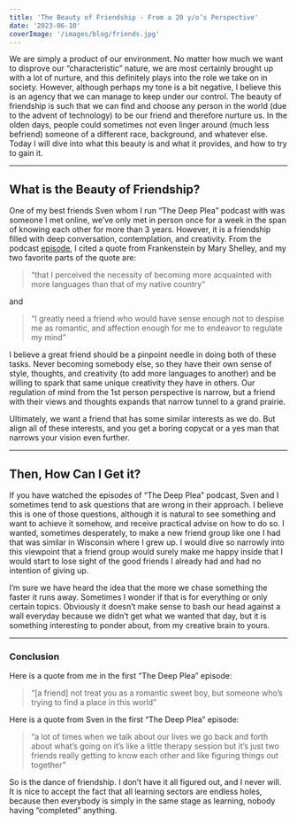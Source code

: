 ```yaml
---
title: 'The Beauty of Friendship - From a 20 y/o’s Perspective'
date: '2023-06-10'
coverImage: '/images/blog/friends.jpg'
---
```


We are simply a product of our environment. No matter how much we want to disprove our “characteristic” nature, we are most certainly brought up with a lot of nurture, and this definitely plays into the role we take on in society. However, although perhaps my tone is a bit negative, I believe this is an agency that we can manage to keep under our control. The beauty of friendship is such that we can find and choose any person in the world (due to the advent of technology) to be our friend and therefore nurture us. In the olden days, people could sometimes not even linger around (much less befriend) someone of a different race, background, and whatever else. Today I will dive into what this beauty is and what it provides, and how to try to gain it.

---

## What is the Beauty of Friendship?

One of my best friends Sven whom I run “The Deep Plea” podcast with was someone I met online, we’ve only met in person once for a week in the span of knowing each other for more than 3 years. However, it is a friendship filled with deep conversation, contemplation, and creativity. From the podcast [episode](https://www.youtube.com/watch?v=lIHuDwuWzsQ), I cited a quote from Frankenstein by Mary Shelley, and my two favorite parts of the quote are:

> “that I perceived the necessity of becoming more acquainted with more languages than that of my native country”
> 

 and 

> “I greatly need a friend who would have sense enough not to despise me as romantic, and affection enough for me to endeavor to regulate my mind”
> 

I believe a great friend should be a pinpoint needle in doing both of these tasks. Never becoming somebody else, so they have their own sense of style, thoughts, and creativity (to add more languages to another) and be willing to spark that same unique creativity they have in others. Our regulation of mind from the 1st person perspective is narrow, but a friend with their views and thoughts expands that narrow tunnel to a grand prairie. 

Ultimately, we want a friend that has some similar interests as we do. But align all of these interests, and you get a boring copycat or a yes man that narrows your vision even further.

---

## Then, How Can I Get it?

If you have watched the episodes of “The Deep Plea” podcast, Sven and I sometimes tend to ask questions that are wrong in their approach. I believe this is one of those questions, although it is natural to see something and want to achieve it somehow, and receive practical advise on how to do so. I wanted, sometimes desperately, to make a new friend group like one I had that was similar in Wisconsin where I grew up. I would dive so narrowly into this viewpoint that a friend group would surely make me happy inside that I would start to lose sight of the good friends I already had and had no intention of giving up. 

I’m sure we have heard the idea that the more we chase something the faster it runs away. Sometimes I wonder if that is for everything or only certain topics. Obviously it doesn’t make sense to bash our head against a wall everyday because we didn’t get what we wanted that day, but it is something interesting to ponder about, from my creative brain to yours.

---

### Conclusion

Here is a quote from me in the first “The Deep Plea” episode:

> “[a friend] not treat you as a romantic sweet boy, but someone who’s trying to find a place in this world”
> 

Here is a quote from Sven in the first “The Deep Plea” episode:

> “a lot of times when we talk about our lives we go back and forth about what’s going on it’s like a little therapy session but it’s just two friends really getting to know each other and like figuring things out together”
> 

So is the dance of friendship. I don’t have it all figured out, and I never will. It is nice to accept the fact that all learning sectors are endless holes, because then everybody is simply in the same stage as learning, nobody having “completed” anything.